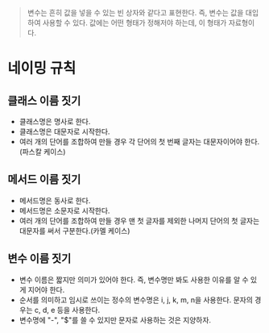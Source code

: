 >변수는 흔히 값을 넣을 수 있는 빈 상자와 같다고 표현한다. 즉, 변수는 값을 대입하여 사용할 수 있다.
값에는 어떤 형태가 정해저야 하는데, 이 형태가 자료형이다.
# 네이밍 규칙
## 클래스 이름 짓기
- 클래스명은 명사로 한다.
- 클래스명은 대문자로 시작한다.
- 여러 개의 단어를 조합하여 만들 경우 각 단어의 첫 번째 글자는 대문자이어야 한다.(파스칼 케이스)
## 메서드 이름 짓기
- 메서드명은 동사로 한다.
- 메서드명은 소문자로 시작한다.
- 여러 개의 단어를 조합하여 만들 경우 맨 첫 글자를 제외한 나머지 단어의 첫 글자는 대문자를 써서 구분한다.(카멜 케이스)
## 변수 이름 짓기
- 변수 이름은 짧지만 의미가 있어야 한다. 즉, 변수명만 봐도 사용한 이유를 알 수 있게 지어야 한다.
- 순서를 의미하고 임시로 쓰이는 정수의 변수명은 i, j, k, m, n을 사용한다. 문자의 경우는 c, d, e 등을 사용한다.
- 변수명에 "-", "$"를 쓸 수 있지만 문자로 사용하는 것은 지양하자.